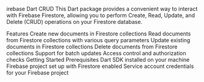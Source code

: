 irebase Dart CRUD
This Dart package provides a convenient way to interact with Firebase Firestore, allowing you to perform Create, Read, Update, and Delete (CRUD) operations on your Firestore database.

Features
Create new documents in Firestore collections
Read documents from Firestore collections with various query parameters
Update existing documents in Firestore collections
Delete documents from Firestore collections
Support for batch updates
Access control and authorization checks
Getting Started
Prerequisites
Dart SDK installed on your machine
Firebase project set up with Firestore enabled
Service account credentials for your Firebase project